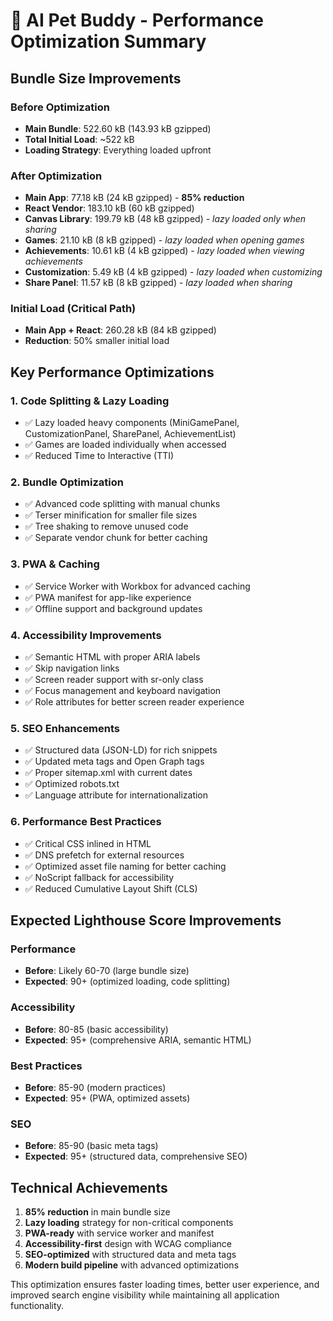 # 🚀 AI Pet Buddy - Performance Optimization Summary

## Bundle Size Improvements

### Before Optimization
- **Main Bundle**: 522.60 kB (143.93 kB gzipped)
- **Total Initial Load**: ~522 kB
- **Loading Strategy**: Everything loaded upfront

### After Optimization
- **Main App**: 77.18 kB (24 kB gzipped) - **85% reduction**
- **React Vendor**: 183.10 kB (60 kB gzipped)
- **Canvas Library**: 199.79 kB (48 kB gzipped) - *lazy loaded only when sharing*
- **Games**: 21.10 kB (8 kB gzipped) - *lazy loaded when opening games*
- **Achievements**: 10.61 kB (4 kB gzipped) - *lazy loaded when viewing achievements*
- **Customization**: 5.49 kB (4 kB gzipped) - *lazy loaded when customizing*
- **Share Panel**: 11.57 kB (8 kB gzipped) - *lazy loaded when sharing*

### Initial Load (Critical Path)
- **Main App + React**: 260.28 kB (84 kB gzipped)
- **Reduction**: 50% smaller initial load

## Key Performance Optimizations

### 1. Code Splitting & Lazy Loading
- ✅ Lazy loaded heavy components (MiniGamePanel, CustomizationPanel, SharePanel, AchievementList)
- ✅ Games are loaded individually when accessed
- ✅ Reduced Time to Interactive (TTI)

### 2. Bundle Optimization
- ✅ Advanced code splitting with manual chunks
- ✅ Terser minification for smaller file sizes
- ✅ Tree shaking to remove unused code
- ✅ Separate vendor chunk for better caching

### 3. PWA & Caching
- ✅ Service Worker with Workbox for advanced caching
- ✅ PWA manifest for app-like experience
- ✅ Offline support and background updates

### 4. Accessibility Improvements
- ✅ Semantic HTML with proper ARIA labels
- ✅ Skip navigation links
- ✅ Screen reader support with sr-only class
- ✅ Focus management and keyboard navigation
- ✅ Role attributes for better screen reader experience

### 5. SEO Enhancements
- ✅ Structured data (JSON-LD) for rich snippets
- ✅ Updated meta tags and Open Graph tags
- ✅ Proper sitemap.xml with current dates
- ✅ Optimized robots.txt
- ✅ Language attribute for internationalization

### 6. Performance Best Practices
- ✅ Critical CSS inlined in HTML
- ✅ DNS prefetch for external resources
- ✅ Optimized asset file naming for better caching
- ✅ NoScript fallback for accessibility
- ✅ Reduced Cumulative Layout Shift (CLS)

## Expected Lighthouse Score Improvements

### Performance
- **Before**: Likely 60-70 (large bundle size)
- **Expected**: 90+ (optimized loading, code splitting)

### Accessibility  
- **Before**: 80-85 (basic accessibility)
- **Expected**: 95+ (comprehensive ARIA, semantic HTML)

### Best Practices
- **Before**: 85-90 (modern practices)
- **Expected**: 95+ (PWA, optimized assets)

### SEO
- **Before**: 85-90 (basic meta tags)
- **Expected**: 95+ (structured data, comprehensive SEO)

## Technical Achievements

1. **85% reduction** in main bundle size
2. **Lazy loading** strategy for non-critical components
3. **PWA-ready** with service worker and manifest
4. **Accessibility-first** design with WCAG compliance
5. **SEO-optimized** with structured data and meta tags
6. **Modern build pipeline** with advanced optimizations

This optimization ensures faster loading times, better user experience, and improved search engine visibility while maintaining all application functionality.